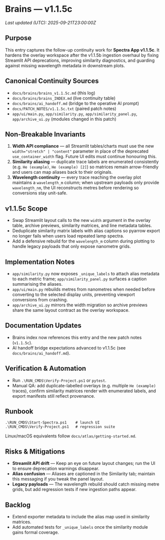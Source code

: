 # Brains — v1.1.5c
_Last updated (UTC): 2025-09-21T23:00:00Z_

## Purpose
This entry captures the follow-up continuity work for **Spectra App v1.1.5c**.
It hardens the overlay workspace after the v1.1.5b ingestion overhaul by fixing
Streamlit API deprecations, improving similarity diagnostics, and guarding
against missing wavelength metadata in downstream plots.

## Canonical Continuity Sources
- `docs/brains/brains_v1.1.5c.md` (this log)
- `docs/brains/brains_INDEX.md` (live continuity table)
- `docs/brains/ai_handoff.md` (bridge to the operative AI prompt)
- `docs/PATCH_NOTES/v1.1.5c.txt` (paired patch notes)
- `app/ui/main.py`, `app/similarity.py`, `app/similarity_panel.py`, `app/archive_ui.py` (modules changed in this patch)

## Non-Breakable Invariants
1. **Width API compliance** — all Streamlit tables/charts must use the new
   `width="stretch" | "content"` parameter in place of the deprecated
   `use_container_width` flag. Future UI edits must continue honouring this.
2. **Similarity aliasing** — duplicate trace labels are enumerated consistently
   (e.g. `He (example)`, `He (example) [2]`) so matrices remain arrow-friendly
   and users can map aliases back to their originals.
3. **Wavelength continuity** — every trace reaching the overlay plot maintains a
   `wavelength_m` column; when upstream payloads only provide `wavelength_nm`, the
   UI reconstructs metres before rendering so conversions stay unit-safe.

## v1.1.5c Scope
- Swap Streamlit layout calls to the new `width` argument in the overlay table,
  archive previews, similarity matrices, and line metadata tables.
- Deduplicate similarity matrix labels with alias captions so pyarrow export
  no longer fails when users load repeated lamp spectra.
- Add a defensive rebuild for the `wavelength_m` column during plotting to
  handle legacy payloads that only expose nanometre grids.

## Implementation Notes
- `app/similarity.py` now exposes `_unique_labels` to attach alias metadata to
  each metric frame; `app/similarity_panel.py` surfaces a caption summarising the
  aliases.
- `app/ui/main.py` rebuilds metres from nanometres when needed before converting
  to the selected display units, preventing viewport conversions from crashing.
- `app/archive_ui.py` mirrors the width migration so archive previews share the
  same layout contract as the overlay workspace.

## Documentation Updates
- Brains index now references this entry and the new patch notes (`v1.1.5c`).
- AI handoff bridge expectations advanced to v1.1.5c (see
  `docs/brains/ai_handoff.md`).

## Verification & Automation
- Run `.\RUN_CMDS\Verify-Project.ps1` or `pytest`.
- Manual QA: add duplicate-labelled overlays (e.g. multiple `He (example)`
  traces), confirm similarity matrices render with enumerated labels, and export
  manifests still reflect provenance.

## Runbook
```
.\RUN_CMDS\Start-Spectra.ps1    # launch UI
.\RUN_CMDS\Verify-Project.ps1   # regression suite
```
Linux/macOS equivalents follow `docs/atlas/getting-started.md`.

## Risks & Mitigations
- **Streamlit API drift** — Keep an eye on future layout changes; run the UI to
  ensure deprecation warnings disappear.
- **Alias confusion** — Aliases are captioned in the Similarity tab; maintain
  this messaging if you tweak the panel layout.
- **Legacy payloads** — The wavelength rebuild should catch missing metre grids,
  but add regression tests if new ingestion paths appear.

## Backlog
- Extend exporter metadata to include the alias map used in similarity matrices.
- Add automated tests for `_unique_labels` once the similarity module gains
  formal coverage.
